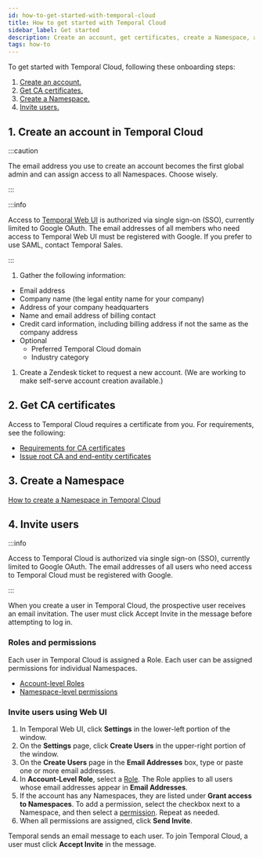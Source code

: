 ```yaml
---
id: how-to-get-started-with-temporal-cloud
title: How to get started with Temporal Cloud
sidebar_label: Get started
description: Create an account, get certificates, create a Namespace, and invite users.
tags: how-to
---
```


<!--- Onboarding guide for Temporal Cloud --->

To get started with Temporal Cloud, following these onboarding steps:

1. [Create an account.](#create-an-account-in-temporal-cloud)
1. [Get CA certificates.](#get-ca-certificates)
1. [Create a Namespace.](#create-a-namespace)
1. [Invite users.](#invite-users)

## 1. Create an account in Temporal Cloud

:::caution

The email address you use to create an account becomes the first global admin and can assign access to all Namespaces.
Choose wisely.

:::

:::info

Access to [Temporal Web UI](/web-ui) is authorized via single sign-on (SSO), currently limited to Google OAuth.
The email addresses of all members who need access to Temporal Web UI must be registered with Google.
If you prefer to use SAML, contact Temporal Sales.

:::

1. Gather the following information:
  - Email address
  - Company name (the legal entity name for your company)
  - Address of your company headquarters
  - Name and email address of billing contact
  - Credit card information, including billing address if not the same as the company address
  - Optional
    - Preferred Temporal Cloud domain
    - Industry category
1. Create a Zendesk ticket to request a new account.
  (We are working to make self-serve account creation available.)

## 2. Get CA certificates

Access to Temporal Cloud requires a certificate from you.
For requirements, see the following:

- [Requirements for CA certificates](/cloud/how-to-manage-certificates-in-temporal-cloud#requirements-for-ca-certificates)
- [Issue root CA and end-entity certificates](/cloud/how-to-manage-certificates-in-temporal-cloud#issue-root-ca-and-end-entity-certificates)

## 3. Create a Namespace

[How to create a Namespace in Temporal Cloud](/cloud/how-to-create-a-namespace-in-temporal-cloud)

<!--- How to invite users in Temporal Cloud --->

## 4. Invite users

:::info

Access to Temporal Cloud is authorized via single sign-on (SSO), currently limited to Google OAuth.
The email addresses of all users who need access to Temporal Cloud must be registered with Google.

:::

When you create a user in Temporal Cloud, the prospective user receives an email invitation.
The user must click Accept Invite in the message before attempting to log in.

### Roles and permissions

Each user in Temporal Cloud is assigned a Role.
Each user can be assigned permissions for individual Namespaces.

- [Account-level Roles](/cloud/what-are-the-account-level-roles-for-users-in-temporal-cloud)
- [Namespace-level permissions](/cloud/what-are-the-namespace-level-permissions-for-users-in-temporal-cloud)

<!--- How to invite users in Temporal Cloud using Web UI --->

### Invite users using Web UI

1. In Temporal Web UI, click **Settings** in the lower-left portion of the window.
1. On the **Settings** page, click **Create Users** in the upper-right portion of the window.
1. On the **Create Users** page in the **Email Addresses** box, type or paste one or more email addresses.
1. In **Account-Level Role**, select a [Role](/cloud/what-are-the-account-level-roles-for-users-in-temporal-cloud).
  The Role applies to all users whose email addresses appear in **Email Addresses**.
1. If the account has any Namespaces, they are listed under **Grant access to Namespaces**.
  To add a permission, select the checkbox next to a Namespace, and then select a [permission](/cloud/what-are-the-namespace-level-permissions-for-users-in-temporal-cloud).
  Repeat as needed.
1. When all permissions are assigned, click **Send Invite**.

Temporal sends an email message to each user.
To join Temporal Cloud, a user must click **Accept Invite** in the message.
